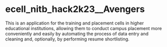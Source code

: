# ecell_nitb_hack2k23__Avengers
This is an application for the training and placement cells in higher educational institutions, allowing them to conduct campus placement more conveniently and easily by automating the process of data entry and cleaning and, optionally, by performing resume shortlisting.
